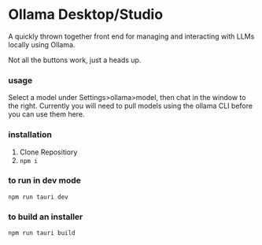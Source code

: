 # Ollama Desktop/Studio
A quickly thrown together front end for managing and interacting with LLMs locally using Ollama.

Not all the buttons work, just a heads up.


### usage
Select a model under Settings>ollama>model, then chat in the window to the right.
Currently you will need to pull models using the ollama CLI before you can use them here.

### installation
1. Clone Repositiory
2. `npm i`

### to run in dev mode
`npm run tauri dev`

### to build an installer
`npm run tauri build`